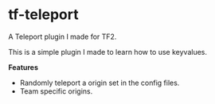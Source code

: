 # tf-teleport
A Teleport plugin I made for TF2.

This is a simple plugin I made to learn how to use keyvalues.

**Features**

* Randomly teleport a origin set in the config files.
* Team specific origins.
